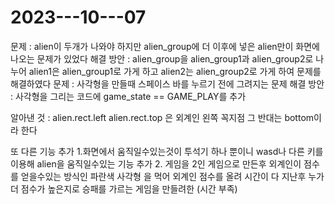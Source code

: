 # 2023---10---07
문제 : alien이 두개가 나와야 하지만 alien_group에 더 이후에 넣은 alien만이 화면에 나오는 문제가 있었다
해결 방안 : alien_group을 alien_group1과 alien_group2로 나누어 alien1은 alien_group1로 가게 하고 alien2는 alien_group2로 가게 하여 문제를 해결하였다
문제 : 사각형을 만들때 스페이스 바를 누르기 전에 그려지는 문제
해결 방안 : 사각형을 그리는 코드에 game_state == GAME_PLAY를 추가

알아낸 것 : alien.rect.left
                  alien.rect.top 은 외계인 왼쪽 꼭지점  그 반대는 bottom이라 한다 

또 다른 기능 추가 
1.화면에서 움직일수있는것이 투석기 하나 뿐이니 wasd나 다른 키를 이용해 alien을 움직일수있는 기능 추가
2. 게임을 2인 게임으로 만든후 외계인이 점수를 얻을수있는 방식인 파란색 사각형 을 먹어 외계인 점수를 올려 시간이 다 지난후 누가 더 점수가 높은지로 승패를 가르는 게임을 만들려한 (시간 부족)
